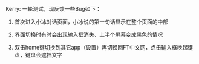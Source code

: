 Kerry:
一轮测试，现反馈一些Bug如下：

1. 首次进入小冰对话页面，小冰说的第一句话显示在整个页面的中部

2. 界面切换时有时会出现输入框消失、上半个屏幕变成黑色的情况

3. 双击home键切换到其它app（设置）再切换回FT中文网，点击输入框唤起键盘，键盘会遮挡文字 
